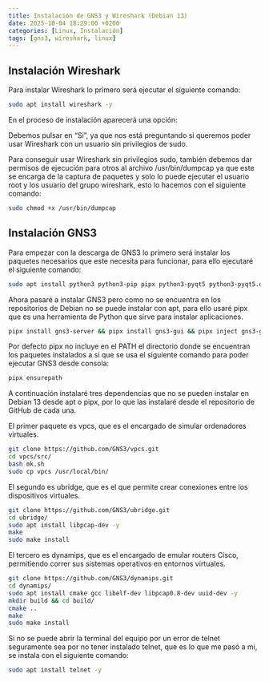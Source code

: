 ```yaml
---
title: Instalación de GNS3 y Wireshark (Debian 13)
date: 2025-10-04 18:29:00 +0200
categories: [Linux, Instalación]
tags: [gns3, wireshark, linux]
---
```


## Instalación Wireshark

Para instalar Wireshark lo primero será ejecutar el siguiente comando:

```bash
sudo apt install wireshark -y
```

En el proceso de instalación aparecerá una opción:

Debemos pulsar en “Sí”, ya que nos está preguntando si queremos poder usar Wireshark con un usuario sin privilegios de sudo.

Para conseguir usar Wireshark sin privilegios sudo, también debemos dar permisos de ejecución para otros al archivo /usr/bin/dumpcap ya que este se encarga de la captura de paquetes y solo lo puede ejecutar el usuario root y los usuario del grupo wireshark, esto lo hacemos con el siguiente comando:

```bash
sudo chmod +x /usr/bin/dumpcap
```

## Instalación GNS3

Para empezar con la descarga de GNS3 lo primero será instalar los paquetes necesarios que este necesita para funcionar, para ello ejecutaré el siguiente comando:

```bash
sudo apt install python3 python3-pip pipx python3-pyqt5 python3-pyqt5.qtwebsockets python3-pyqt5.qtsvg qemu-kvm qemu-utils libvirt-clients libvirt-daemon-system virtinst ca-certificates curl gnupg2 -y
```

Ahora pasaré a instalar GNS3 pero como no se encuentra en los repositorios de Debian no se puede instalar con apt, para ello usaré pipx que es una herramienta de Python que sirve para instalar aplicaciones.

```bash
pipx install gns3-server && pipx install gns3-gui && pipx inject gns3-gui gns3-server PyQt5
```

Por defecto pipx no incluye en el PATH el directorio donde se encuentran los paquetes instalados a si que se usa el siguiente comando para poder ejecutar GNS3 desde consola:

```bash
pipx ensurepath
```

A continuación instalaré tres dependencias que no se pueden instalar en Debian 13 desde apt o pipx, por lo que las instalaré desde el repositorio de GitHub de cada una.

El primer paquete es vpcs, que es el encargado de simular ordenadores virtuales.

```bash
git clone https://github.com/GNS3/vpcs.git
cd vpcs/src/
bash mk.sh
sudo cp vpcs /usr/local/bin/
```

El segundo es ubridge, que es el que permite crear conexiones entre los dispositivos virtuales.

```bash
git clone https://github.com/GNS3/ubridge.git
cd ubridge/
sudo apt install libpcap-dev -y
make
sudo make install
```

El tercero es dynamips, que es el encargado de emular routers Cisco, permitiendo correr sus sistemas operativos en entornos virtuales.

```bash
git clone https://github.com/GNS3/dynamips.git
cd dynamips/
sudo apt install cmake gcc libelf-dev libpcap0.8-dev uuid-dev -y
mkdir build && cd build/
cmake ..
make
sudo make install
```

Si no se puede abrir la terminal del equipo por un error de telnet seguramente sea por no tener instalado telnet, que es lo que me pasó a mi, se instala con el siguiente comando:

```bash
sudo apt install telnet -y
```
